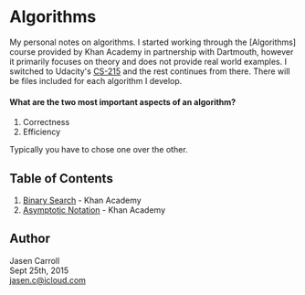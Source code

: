 # Algorithms

My personal notes on algorithms. I started working through the [Algorithms] course
provided by Khan Academy in partnership with Dartmouth, however it primarily
focuses on theory and does not provide real world examples. I switched to
Udacity's [CS-215][2] and the rest continues from there. There will be files
included for each algorithm I develop.

#### What are the two most important aspects of an algorithm?

1. Correctness
2. Efficiency

Typically you have to chose one over the other.

## Table of Contents

1. [Binary Search](binary.py) - Khan Academy
2. [Asymptotic Notation](asymptotic.md) - Khan Academy


## Author
Jasen Carroll  
Sept 25th, 2015  
jasen.c@icloud.com

[1]: https://www.khanacademy.org/computing/computer-science/algorithms
[2]: https://www.udacity.com/course/viewer#!/c-cs215

